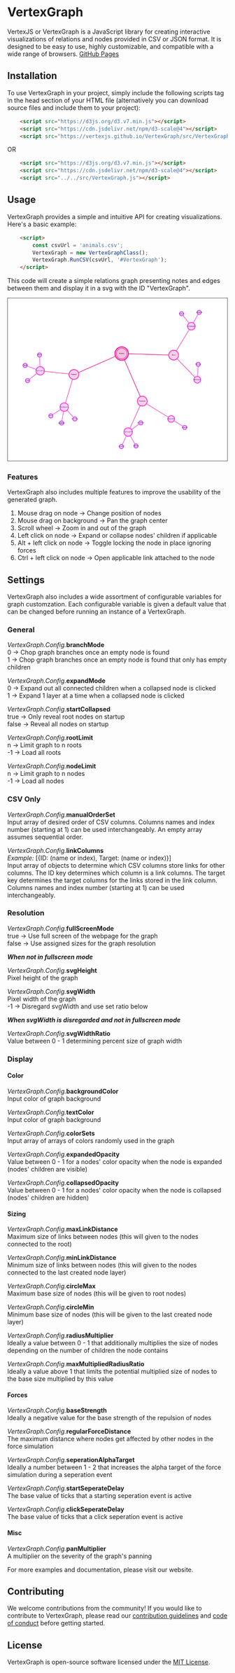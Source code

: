 # VertexGraph


VertexJS or VertexGraph is a JavaScript library for creating interactive visualizations of relations and nodes provided in CSV or JSON format. It is designed to be easy to use, highly customizable, and compatible with a wide range of browsers.
[GitHub Pages](https://vertexjs.github.io/VertexGraph/)

## Installation

To use VertexGraph  in your project, simply include the following scripts tag in the head section of your HTML file (alternatively you can download source files and include them to your project):

```html
    <script src="https://d3js.org/d3.v7.min.js"></script>
    <script src="https://cdn.jsdelivr.net/npm/d3-scale@4"></script>
    <script src="https://vertexjs.github.io/VertexGraph/src/VertexGraph.js"></script>
```

OR
```html
    <script src="https://d3js.org/d3.v7.min.js"></script>
    <script src="https://cdn.jsdelivr.net/npm/d3-scale@4"></script>
    <script src="../../src/VertexGraph.js"></script>
```



## Usage

VertexGraph provides a simple and intuitive API for creating visualizations. Here's a basic example:

```html
    <script>
        const csvUrl = 'animals.csv';   
        VertexGraph = new VertexGraphClass();
        VertexGraph.RunCSV(csvUrl, '#VertexGraph'); 
    </script>
```


This code will create a simple relations graph presenting notes and edges between them and display it in a svg with the ID "VertexGraph".

 ![1680180141001.png](./1680180141001.png)

### Features

VertexGraph also includes multiple features to improve the usability of the generated graph.  
1. Mouse drag on node -> Change position of nodes
2. Mouse drag on background -> Pan the graph center
3. Scroll wheel -> Zoom in and out of the graph
4. Left click on node -> Expand or collapse nodes' children if applicable
5. Alt + left click on node -> Toggle locking the node in place ignoring forces 
6. Ctrl + left click on node -> Open applicable link attached to the node

## Settings

VertexGraph also includes a wide assortment of configurable variables for graph customzation. Each configurable variable is given a default value that can be changed before running an instance of a VertexGraph. 

### General

_VertexGraph.Config._**branchMode**  
0 -> Chop graph branches once an empty node is found  
1 -> Chop graph branches once an empty node is found that only has empty children  

_VertexGraph.Config._**expandMode**  
0 -> Expand out all connected children when a collapsed node is clicked  
1 -> Expand 1 layer at a time when a collapsed node is clicked  

_VertexGraph.Config._**startCollapsed**  
true -> Only reveal root nodes on startup  
false -> Reveal all nodes on startup  

_VertexGraph.Config._**rootLimit**  
n -> Limit graph to n roots  
-1 -> Load all roots  

_VertexGraph.Config._**nodeLimit**  
n -> Limit graph to n nodes  
-1 -> Load all nodes  

### CSV Only

_VertexGraph.Config._**manualOrderSet**  
Input array of desired order of CSV columns. Columns names and index number (starting at 1) can be used interchangeably. An empty array assumes sequential order.  

_VertexGraph.Config._**linkColumns**  
*Example:* [{ID: (name or index), Target: (name or index)}]  
Input array of objects to determine which CSV columns store links for other columns. The ID key determines which column is a link columns. The target key determines the target columns for the links stored in the link column. Columns names and index number (starting at 1) can be used interchangeably.  

### Resolution  

_VertexGraph.Config._**fullScreenMode**  
true -> Use full screen of the webpage for the graph  
false -> Use assigned sizes for the graph resolution  

***When not in fullscreen mode***  

_VertexGraph.Config._**svgHeight**  
Pixel height of the graph  

_VertexGraph.Config._**svgWidth**  
Pixel width of the graph  
-1 -> Disregard svgWidth and use set ratio below  

***When svgWidth is disregarded and not in fullscreen mode***  

_VertexGraph.Config._**svgWidthRatio**  
Value between 0 - 1 determining percent size of graph width  

### Display  

#### Color

_VertexGraph.Config._**backgroundColor**  
Input color of graph background  

_VertexGraph.Config._**textColor**  
Input color of graph background  

_VertexGraph.Config._**colorSets**  
Input array of arrays of colors randomly used in the graph  

_VertexGraph.Config._**expandedOpacity**  
Value between 0 - 1 for a nodes' color opacity when the node is expanded (nodes' children are visible)  

_VertexGraph.Config._**collapsedOpacity**  
Value between 0 - 1 for a nodes' color opacity when the node is collapsed (nodes' children are hidden)

#### Sizing

_VertexGraph.Config._**maxLinkDistance**  
Maximum size of links between nodes (this will given to the nodes connected to the root)   

_VertexGraph.Config._**minLinkDistance**  
Minimum size of links between nodes (this will given to the nodes connected to the last created node layer)  

_VertexGraph.Config._**circleMax**  
Maximum base size of nodes (this will be given to root nodes)  

_VertexGraph.Config._**circleMin**  
Minimum base size of nodes (this will be given to the last created node layer)  

_VertexGraph.Config._**radiusMultiplier**  
Ideally a value between 0 - 1 that additionally multiplies the size of nodes depending on the number of children the node contains

_VertexGraph.Config._**maxMultipliedRadiusRatio**  
Ideally a value above 1 that limits the potential multiplied size of nodes to the base size multiplied by this value

#### Forces

_VertexGraph.Config._**baseStrength**  
Ideally a negative value for the base strength of the repulsion of nodes  

_VertexGraph.Config._**regularForceDistance**  
The maximum distance where nodes get affected by other nodes in the force simulation

_VertexGraph.Config._**seperationAlphaTarget**  
Ideally a number between 1 - 2 that increases the alpha target of the force simulation during a seperation event

_VertexGraph.Config._**startSeperateDelay**  
The base value of ticks that a starting seperation event is active

_VertexGraph.Config._**clickSeperateDelay**  
The base value of ticks that a click seperation event is active

#### Misc

_VertexGraph.Config._**panMultiplier**  
A multiplier on the severity of the graph's panning

For more examples and documentation, please visit our website.

## Contributing

We welcome contributions from the community! If you would like to contribute to VertexGraph, please read our [contribution guidelines](https://chat.openai.com/chat/CONTRIBUTING.md) and [code of conduct](https://chat.openai.com/chat/CODE_OF_CONDUCT.md) before getting started.



## License

VertexGraph is open-source software licensed under the [MIT License](https://chat.openai.com/chat/LICENSE).
